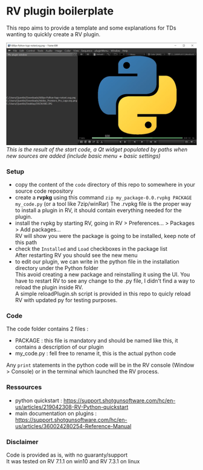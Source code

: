# RV plugin boilerplate
This repo aims to provide a template and some explanations for TDs wanting to quickly create a RV plugin.

![Result image](./result.jpg)
_This is the result of the start code, a Qt widget populated by paths when new sources are added (include basic menu + basic settings)_

### Setup
  - copy the content of the `code` directory of this repo to somewhere in your source code repository   
  - create a **rvpkg** using this command `zip my_package-0.0.rvpkg PACKAGE my_code.py` (or a tool like 7zip/winRar)
  The .rvpkg file is the proper way to install a plugin in RV, it should contain everything needed for the plugin.
  - install the rvpkg by starting RV, going in RV > Preferences... > Packages > Add packages...    
  RV will show you were the package is going to be installed, keep note of this path
  - check the `Installed` and `Load` checkboxes in the package list     
  After restarting RV you should see the new menu
  - to edit our plugin, we can write in the python file in the installation directory under the Python folder    
  This avoid creating a new package and reinstalling it using the UI.
  You have to restart RV to see any change to the .py file, I didn't find a way to reload the plugin inside RV.    
  A simple reloadPlugin.sh script is provided in this repo to quicly reload RV with updated py for testing purposes.

### Code
The code folder contains 2 files :
  - PACKAGE : this file is mandatory and should be named like this, it contains a description of our plugin
  - my_code.py : fell free to rename it, this is the actual python code

Any `print` statements in the python code will be in the RV console (Window > Console) or in the terminal which launched the RV process.

### Ressources
- python quickstart : https://support.shotgunsoftware.com/hc/en-us/articles/219042308-RV-Python-quickstart
- main documentation on plugins : https://support.shotgunsoftware.com/hc/en-us/articles/360024280254-Reference-Manual

### Disclaimer
Code is provided as is, with no guaranty/support  
It was tested on RV 7.1.1 on win10 and RV 7.3.1 on linux
